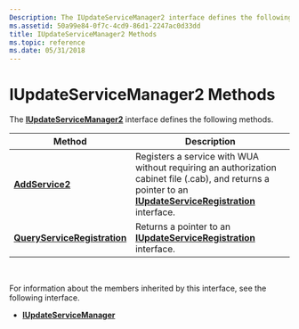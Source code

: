 ```yaml
---
Description: The IUpdateServiceManager2 interface defines the following methods.
ms.assetid: 50a99e84-0f7c-4cd9-86d1-2247ac0d33dd
title: IUpdateServiceManager2 Methods
ms.topic: reference
ms.date: 05/31/2018
---
```


# IUpdateServiceManager2 Methods

The [**IUpdateServiceManager2**](/windows/desktop/api/Wuapi/nn-wuapi-iupdateservicemanager2) interface defines the following methods.



| Method                                                                                      | Description                                                                                                                                                                                |
|---------------------------------------------------------------------------------------------|--------------------------------------------------------------------------------------------------------------------------------------------------------------------------------------------|
| [**AddService2**](/windows/desktop/api/Wuapi/nf-wuapi-iupdateservicemanager2-addservice2)                           | Registers a service with WUA without requiring an authorization cabinet file (.cab), and returns a pointer to an [**IUpdateServiceRegistration**](/windows/desktop/api/Wuapi/nn-wuapi-iupdateservicecollection) interface. |
| [**QueryServiceRegistration**](/windows/desktop/api/Wuapi/nf-wuapi-iupdateservicemanager2-queryserviceregistration) | Returns a pointer to an [**IUpdateServiceRegistration**](/windows/desktop/api/Wuapi/nn-wuapi-iupdateserviceregistration) interface.                                                                                        |



 

For information about the members inherited by this interface, see the following interface.

-   [**IUpdateServiceManager**](/windows/desktop/api/Wuapi/nn-wuapi-iupdateservicemanager)

 

 



